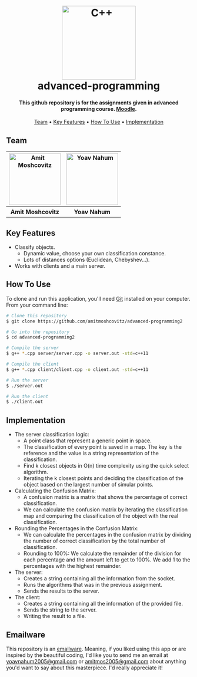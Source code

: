 
<h1 align="center">
  <br>
  <a href="https://github.com/amitmoshcovitz/advanced-programming"><img src="https://img.icons8.com/color/344/c-plus-plus-logo.png" alt="C++" width="200"></a>
  <br>
  advanced-programming
  <br>
</h1>

<h4 align="center">This github repository is for the assignments given in advanced programming course. <a href="https://lemida.biu.ac.il/course/view.php?id=71359" target="_blank">Moodle</a>.</h4>


<p align="center">
  <a href="#team">Team</a> •
  <a href="#key-features">Key Features</a> •
  <a href="#how-to-use">How To Use</a> •
  <a href="#implementation">Implementation</a>
</p>



## Team
<table>
  <tr>
    <th style="text-align:center"><a href="https://github.com/amitmoshcovitz"><img src="https://avatars.githubusercontent.com/u/79401964?v=4" alt="Amit Moshcovitz" width="140" height="140"></a></th>
    <th style="text-align:center"><a href="https://github.com/YoavNahumus"><img src="https://avatars.githubusercontent.com/u/62788945?v=4" alt="Yoav Nahum" width="140" height="140"></a</th>
  </tr>
  <tr>
    <th>Amit Moshcovitz</td>
    <th>Yoav Nahum</td> 
  </tr>

</table>


## Key Features

* Classify objects.
  - Dynamic value, choose your own classification constance.
  - Lots of distances options (Euclidean, Chebyshev...).
* Works with clients and a main server.

## How To Use

To clone and run this application, you'll need [Git](https://git-scm.com) installed on your computer. From your command line:

```bash
# Clone this repository
$ git clone https://github.com/amitmoshcovitz/advanced-programming2

# Go into the repository
$ cd advanced-programming2

# Compile the server
$ g++ *.cpp server/server.cpp -o server.out -std=c++11

# Compile the client
$ g++ *.cpp client/client.cpp -o client.out -std=c++11

# Run the server
$ ./server.out

# Run the client
$ ./client.out
```

## Implementation
* The server classification logic:
  - A point class that represent a generic point in space.
  - The classification of every point is saved in a map. The key is the reference and the value is a string representation of the classification.
  - Find k closest objects in O(n) time complexity using the quick select algorithm.
  - Iterating the k closest points and deciding the classification of the object based on the largest number of simular points.
* Calculating the Confusion Matrix:
  - A confusion matrix is a matrix that shows the percentage of correct classification.
  - We can calculate the confusion matrix by iterating the classification map and comparing the classification of the object with the real classification.
* Rounding the Percentages in the Confusion Matrix:
  - We can calculate the percentages in the confusion matrix by dividing the number of correct classification by the total number of classification.
  - Rounding to 100%: We calculate the remainder of the division for each percentage and the amount left to get to 100%. We add 1 to the percentages with the highest remainder.
* The server:
  - Creates a string containing all the information from the socket.
  - Runs the algorithms that was in the previous assignment.
  - Sends the results to the server.
* The client:
  - Creates a string containing all the information of the provided file.
  - Sends the string to the server.
  - Writing the result to a file.


## Emailware

This repository is an [emailware](https://en.wiktionary.org/wiki/emailware). Meaning, if you liked using this app or are inspired by the beautiful coding, I'd like you to send me an email at <yoavnahum2005@gmail.com> or <amitmos2005@gmail.com> about anything you'd want to say about this masterpiece. I'd really appreciate it!

